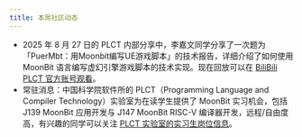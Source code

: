 ```yaml
---
title: 本周社区动态
---
```


- 2025 年 8 月 27 日的 PLCT 内部分享中，李嘉文同学分享了一次题为「PuerMbt：用Moonbit编写UE游戏脚本」的技术报告，详细介绍了如何使用 MoonBit 语言编写虚幻引擎游戏脚本的技术实现。现在回放可以在 [BiliBili PLCT 官方账号观看](https://www.bilibili.com/video/BV1eVhZzmEjd/)。
- 常驻消息：中国科学院软件所的 PLCT（Programming Language and Compiler Technology）实验室为在读学生提供了 MoonBit 实习机会，包括 J139 MoonBit 应用开发与 J147 MoonBit RISC-V 编译器开发，远程/自由度高，有兴趣的同学可以关注 [PLCT 实验室的实习生岗位信息](https://github.com/plctlab/weloveinterns/blob/master/open-internships.md)。
